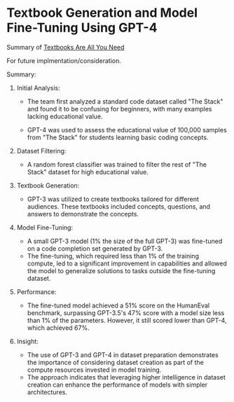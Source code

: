 # Textbook Generation and Model Fine-Tuning Using GPT-4

Summary of [Textbooks Are All You Need](https://arxiv.org/abs/2306.11644)

For future implmentation/consideration.

Summary:
1. Initial Analysis:
   - The team first analyzed a standard code dataset called "The Stack" and found it to be confusing for beginners, with many examples lacking educational value.

   - GPT-4 was used to assess the educational value of 100,000 samples from "The Stack" for students learning basic coding concepts.

2. Dataset Filtering:
   - A random forest classifier was trained to filter the rest of "The Stack" dataset for high educational value.

3. Textbook Generation:
   - GPT-3 was utilized to create textbooks tailored for different audiences. These textbooks included concepts, questions, and answers to demonstrate the concepts.

4. Model Fine-Tuning:
   - A small GPT-3 model (1% the size of the full GPT-3) was fine-tuned on a code completion set generated by GPT-3.
   - The fine-tuning, which required less than 1% of the training compute, led to a significant improvement in capabilities and allowed the model to generalize solutions to tasks outside the fine-tuning dataset.

5. Performance:
   - The fine-tuned model achieved a 51% score on the HumanEval benchmark, surpassing GPT-3.5's 47% score with a model size less than 1% of the parameters. However, it still scored lower than GPT-4, which achieved 67%.

6. Insight:
   - The use of GPT-3 and GPT-4 in dataset preparation demonstrates the importance of considering dataset creation as part of the compute resources invested in model training.
   - The approach indicates that leveraging higher intelligence in dataset creation can enhance the performance of models with simpler architectures.